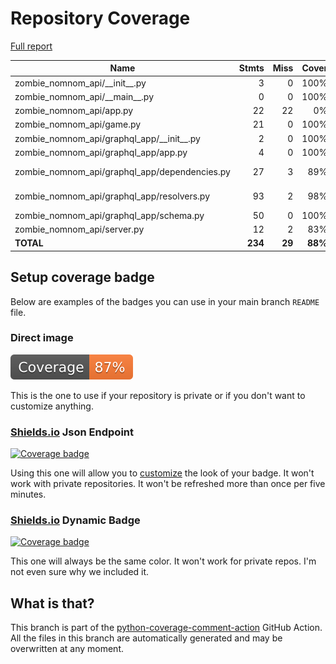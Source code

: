 # Repository Coverage

[Full report](https://htmlpreview.github.io/?https://github.com/Carrera-Dev-Consulting/zombie-nomnom-api/blob/python-coverage-comment-action-data/htmlcov/index.html)

| Name                                             |    Stmts |     Miss |   Cover |   Missing |
|------------------------------------------------- | -------: | -------: | ------: | --------: |
| zombie\_nomnom\_api/\_\_init\_\_.py              |        3 |        0 |    100% |           |
| zombie\_nomnom\_api/\_\_main\_\_.py              |        0 |        0 |    100% |           |
| zombie\_nomnom\_api/app.py                       |       22 |       22 |      0% |      7-39 |
| zombie\_nomnom\_api/game.py                      |       21 |        0 |    100% |           |
| zombie\_nomnom\_api/graphql\_app/\_\_init\_\_.py |        2 |        0 |    100% |           |
| zombie\_nomnom\_api/graphql\_app/app.py          |        4 |        0 |    100% |           |
| zombie\_nomnom\_api/graphql\_app/dependencies.py |       27 |        3 |     89% |16, 24, 28 |
| zombie\_nomnom\_api/graphql\_app/resolvers.py    |       93 |        2 |     98% |  117, 119 |
| zombie\_nomnom\_api/graphql\_app/schema.py       |       50 |        0 |    100% |           |
| zombie\_nomnom\_api/server.py                    |       12 |        2 |     83% |       7-8 |
|                                        **TOTAL** |  **234** |   **29** | **88%** |           |


## Setup coverage badge

Below are examples of the badges you can use in your main branch `README` file.

### Direct image

[![Coverage badge](https://raw.githubusercontent.com/Carrera-Dev-Consulting/zombie-nomnom-api/python-coverage-comment-action-data/badge.svg)](https://htmlpreview.github.io/?https://github.com/Carrera-Dev-Consulting/zombie-nomnom-api/blob/python-coverage-comment-action-data/htmlcov/index.html)

This is the one to use if your repository is private or if you don't want to customize anything.

### [Shields.io](https://shields.io) Json Endpoint

[![Coverage badge](https://img.shields.io/endpoint?url=https://raw.githubusercontent.com/Carrera-Dev-Consulting/zombie-nomnom-api/python-coverage-comment-action-data/endpoint.json)](https://htmlpreview.github.io/?https://github.com/Carrera-Dev-Consulting/zombie-nomnom-api/blob/python-coverage-comment-action-data/htmlcov/index.html)

Using this one will allow you to [customize](https://shields.io/endpoint) the look of your badge.
It won't work with private repositories. It won't be refreshed more than once per five minutes.

### [Shields.io](https://shields.io) Dynamic Badge

[![Coverage badge](https://img.shields.io/badge/dynamic/json?color=brightgreen&label=coverage&query=%24.message&url=https%3A%2F%2Fraw.githubusercontent.com%2FCarrera-Dev-Consulting%2Fzombie-nomnom-api%2Fpython-coverage-comment-action-data%2Fendpoint.json)](https://htmlpreview.github.io/?https://github.com/Carrera-Dev-Consulting/zombie-nomnom-api/blob/python-coverage-comment-action-data/htmlcov/index.html)

This one will always be the same color. It won't work for private repos. I'm not even sure why we included it.

## What is that?

This branch is part of the
[python-coverage-comment-action](https://github.com/marketplace/actions/python-coverage-comment)
GitHub Action. All the files in this branch are automatically generated and may be
overwritten at any moment.
